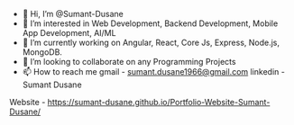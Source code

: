 - 👋 Hi, I’m @Sumant-Dusane
- 👀 I’m interested in Web Development, Backend Development, Mobile App Development, AI/ML
- 🌱 I’m currently working on Angular, React, Core Js, Express, Node.js, MongoDB.
- 💞️ I’m looking to collaborate on any Programming Projects
- 📫 How to reach me 
      gmail - sumant.dusane1966@gmail.com
      linkedin - Sumant Dusane

Website - https://sumant-dusane.github.io/Portfolio-Website-Sumant-Dusane/

<!---
Sumant-Dusane/Sumant-Dusane is a ✨ special ✨ repository because its `README.md` (this file) appears on your GitHub profile.
You can click the Preview link to take a look at your changes.
--->
